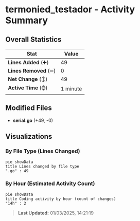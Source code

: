 # termonied_testador - Activity Summary 

## Overall Statistics

| Stat                   | Value                                                             |
| ---------------------- | ----------------------------------------------------------------- |
| **Lines Added** (➕)   | 49                                          |
| **Lines Removed** (➖) | 0                                        |
| **Net Change** (↕)    | 49                |
| **Active Time** (⌚)   | 1 minute |


## Modified Files
- **serial.go** (+49, -0)

## Visualizations

### By File Type (Lines Changed)

```mermaid
pie showData
title Lines changed by file type
".go" : 49
```

### By Hour (Estimated Activity Count)

```mermaid
pie showData
title Coding activity by hour (count of changes)
"14h" : 2
```


> **Last Updated:** 01/03/2025, 14:21:19